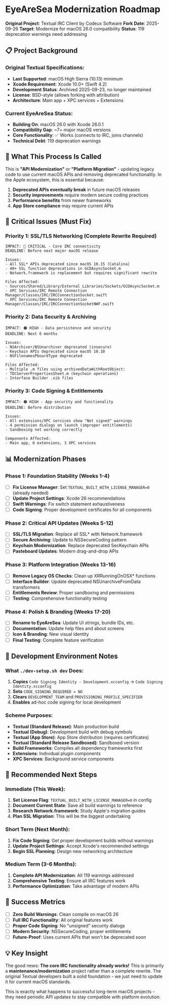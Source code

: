 # EyeAreSea Modernization Roadmap

**Original Project**: Textual IRC Client by Codeux Software
**Fork Date**: 2025-09-26
**Target**: Modernize for macOS 26.0 compatibility
**Status**: 119 deprecation warnings need addressing

## 📋 **Project Background**

### **Original Textual Specifications:**
- **Last Supported**: macOS High Sierra (10.13) minimum
- **Xcode Requirement**: Xcode 10.0+ (Swift 4.2)
- **Development Status**: Archived 2025-09-23, no longer maintained
- **License**: BSD-style (allows forking with attribution)
- **Architecture**: Main app + XPC services + Extensions

### **Current EyeAreSea Status:**
- **Building On**: macOS 26.0 with Xcode 26.0.1
- **Compatibility Gap**: ~7+ major macOS versions
- **Core Functionality**: ✅ Works (connects to IRC, joins channels)
- **Technical Debt**: 119 deprecation warnings

## 🎯 **What This Process Is Called**

This is **"API Modernization"** or **"Platform Migration"** - updating legacy code to use current macOS APIs and removing deprecated functionality. In the Apple ecosystem, this is essential because:

1. **Deprecated APIs eventually break** in future macOS releases
2. **Security improvements** require modern secure coding practices
3. **Performance benefits** from newer frameworks
4. **App Store compliance** may require current APIs

## 🚨 **Critical Issues (Must Fix)**

### **Priority 1: SSL/TLS Networking (Complete Rewrite Required)**
```
IMPACT: 🔴 CRITICAL - Core IRC connectivity
DEADLINE: Before next major macOS release

Issues:
- All SSL* APIs deprecated since macOS 10.15 (Catalina)
- 40+ SSL function deprecations in GCDAsyncSocket.m
- Network.framework is replacement but requires significant rewrite

Files Affected:
- Sources/Shared/Library/External Libraries/Sockets/GCDAsyncSocket.m
- XPC Services/IRC Remote Connection Manager/Classes/IRC/IRCConnectionSocket.swift
- XPC Services/IRC Remote Connection Manager/Classes/IRC/IRCConnectionSocketNWF.swift
```

### **Priority 2: Data Security & Archiving**
```
IMPACT: 🟠 HIGH - Data persistence and security
DEADLINE: Next 6 months

Issues:
- NSArchiver/NSUnarchiver deprecated (insecure)
- Keychain APIs deprecated since macOS 10.10
- NSFilenamesPboardType deprecated

Files Affected:
- Multiple .m files using archivedDataWithRootObject:
- TDCServerPropertiesSheet.m (keychain operations)
- Interface Builder .xib files
```

### **Priority 3: Code Signing & Entitlements**
```
IMPACT: 🟠 HIGH - App security and functionality
DEADLINE: Before distribution

Issues:
- All extensions/XPC services show "Not signed" warnings
- 4 permission dialogs on launch (improper entitlements)
- Sandboxing not working correctly

Components Affected:
- Main app, 6 extensions, 3 XPC services
```

## 📊 **Modernization Phases**

### **Phase 1: Foundation Stability (Weeks 1-4)**
- [ ] **Fix License Manager**: Set `TEXTUAL_BUILT_WITH_LICENSE_MANAGER=0` (already needed)
- [ ] **Update Project Settings**: Xcode 26 recommendations
- [ ] **Swift Warnings**: Fix switch statement exhaustiveness
- [ ] **Code Signing**: Proper development certificates for all components

### **Phase 2: Critical API Updates (Weeks 5-12)**
- [ ] **SSL/TLS Migration**: Replace all SSL* with Network.framework
- [ ] **Secure Archiving**: Update to NSSecureCoding pattern
- [ ] **Keychain Modernization**: Replace deprecated SecKeychain APIs
- [ ] **Pasteboard Updates**: Modern drag-and-drop APIs

### **Phase 3: Platform Integration (Weeks 13-16)**
- [ ] **Remove Legacy OS Checks**: Clean up XRRunningOnOSX* functions
- [ ] **Interface Builder**: Update deprecated NSUnarchiveFromData transformers
- [ ] **Entitlements Review**: Proper sandboxing and permissions
- [ ] **Testing**: Comprehensive functionality testing

### **Phase 4: Polish & Branding (Weeks 17-20)**
- [ ] **Rename to EyeAreSea**: Update UI strings, bundle IDs, etc.
- [ ] **Documentation**: Update help files and about screens
- [ ] **Icon & Branding**: New visual identity
- [ ] **Final Testing**: Complete feature verification

## 🔧 **Development Environment Notes**

### **What `./dev-setup.sh dev` Does:**
1. **Copies** `Code Signing Identity - Development.xcconfig` → `Code Signing Identity.xcconfig`
2. **Sets** `CODE_SIGNING_REQUIRED = NO`
3. **Clears** `DEVELOPMENT_TEAM` and `PROVISIONING_PROFILE_SPECIFIER`
4. **Enables** ad-hoc code signing for local development

### **Scheme Purposes:**
- **Textual (Standard Release)**: Main production build
- **Textual (Debug)**: Development build with debug symbols
- **Textual (App Store)**: App Store distribution (requires certificates)
- **Textual (Standard Release Sandboxed)**: Sandboxed version
- **Build Frameworks**: Compiles all dependency frameworks first
- **Extensions**: Individual plugin components
- **XPC Services**: Background service components

## 📝 **Recommended Next Steps**

### **Immediate (This Week):**
1. **Set License Flag**: `TEXTUAL_BUILT_WITH_LICENSE_MANAGER=0` in config
2. **Document Current State**: Save all build warnings to reference
3. **Research Network.framework**: Study Apple's migration guides
4. **Plan SSL Migration**: This will be the biggest undertaking

### **Short Term (Next Month):**
1. **Fix Code Signing**: Get proper development builds without warnings
2. **Update Project Settings**: Accept Xcode's recommended settings
3. **Begin SSL Planning**: Design new networking architecture

### **Medium Term (3-6 Months):**
1. **Complete API Modernization**: All 119 warnings addressed
2. **Comprehensive Testing**: Ensure all IRC features work
3. **Performance Optimization**: Take advantage of modern APIs

## 🎯 **Success Metrics**

- [ ] **Zero Build Warnings**: Clean compile on macOS 26
- [ ] **Full IRC Functionality**: All original features work
- [ ] **Proper Code Signing**: No "unsigned" security dialogs
- [ ] **Modern Security**: NSSecureCoding, proper entitlements
- [ ] **Future-Proof**: Uses current APIs that won't be deprecated soon

## 💡 **Key Insight**

The good news: **The core IRC functionality already works!** This is primarily a **maintenance/modernization** project rather than a complete rewrite. The original Textual developers built a solid foundation - we just need to update it for current macOS standards.

This is exactly what happens to successful long-term macOS projects - they need periodic API updates to stay compatible with platform evolution.